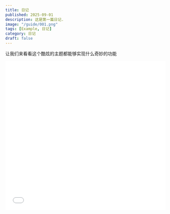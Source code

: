 ```yaml
---
title: 日记
published: 2025-09-01
description: 这是第一篇日记.
image: "/guide/001.png"
tags: [Example, 日记]
category: 日记
draft: false
---
```


  让我们来看看这个酷炫的主题都能够实现什么奇妙的功能
  
  <iframe width="100%" height="468" src="//player.bilibili.com/player.html?bvid=BV1pa4y1D7ir" scrolling="no" border="0" frameborder="no" framespacing="0" allowfullscreen="true"> </iframe>